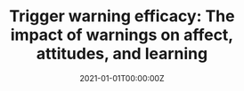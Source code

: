 ---
title: "Trigger warning efficacy: The impact of warnings on affect, attitudes, and learning"
authors: 
- Guy A. Boysen
- Raina Issacs
- Lori Tretter
- Sydnie Markowski
date: '2021-01-01T00:00:00Z'
doi: '10.1037/stl0000150'
featured: no
image:
  caption: ''
  focal_point: ''
  preview_only: no
projects: []
publication: '*Scholarship of Teaching and Learning in Psychology.* https://doi.org/10.1037/stl0000150'
publication_short: ''
publication_types: 
- "2"
publishDate: '2021-01-01T00:00:00Z'
summary: null
abstract: null
url_code: ''
url_dataset: ''
url_pdf: publication/tw_boysen_learning/tw_boysen_learning.pdf
url_poster: ''
url_project: ''
url_slides: ''
url_source: ''
url_video: ''
---